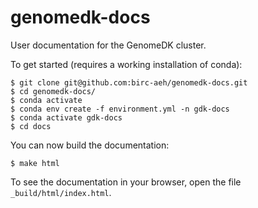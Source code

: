 # genomedk-docs

User documentation for the GenomeDK cluster.

To get started (requires a working installation of conda):

    $ git clone git@github.com:birc-aeh/genomedk-docs.git
    $ cd genomedk-docs/
    $ conda activate
    $ conda env create -f environment.yml -n gdk-docs
    $ conda activate gdk-docs
    $ cd docs

You can now build the documentation:

    $ make html

To see the documentation in your browser, open the file 
`_build/html/index.html`.
